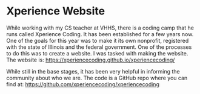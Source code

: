 # Xperience Website

While working with my CS teacher at VHHS, there is a coding camp that he runs called Xperience Coding. It has been established for a few years now. One of the goals for this year was to make it its own nonprofit, registered with the state of Illinois and the federal government. One of the processes to do this was to create a website. I was tasked with making the website. The website is: https://xperiencecoding.github.io/xperiencecoding/ 

While still in the base stages, it has been very helpful in informing the community about who we are. The code is a GitHub repo where you can find at: https://github.com/xperiencecoding/xperiencecoding
